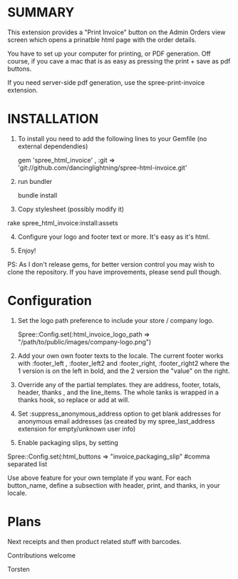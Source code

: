 SUMMARY
=======

This extension provides a "Print Invoice" button on the Admin Orders view screen which opens a prinatble html page with the order details.

You have to set up your computer for printing, or PDF generation. Off course, if you cave a mac that is as easy as pressing the print + save as pdf buttons.

If you need server-side pdf generation, use the spree-print-invoice extension.
 
INSTALLATION
============

1. To install you need to add the following lines to your Gemfile (no external dependendies)

    gem 'spree_html_invoice' , :git => 'git://github.com/dancinglightning/spree-html-invoice.git'

2. run bundler

    bundle install
  
3. Copy stylesheet (possibly modify it)
  
  rake spree_html_invoice:install:assets 
  
4. Configure your logo and footer text or more. It's easy as it's html.

5. Enjoy!

PS: As I don't release gems, for better version control you may wish to clone the repository. If you have improvements, please send pull though.

Configuration
==============

1. Set the logo path preference to include your store / company logo.

    Spree::Config.set(:html_invoice_logo_path => "/path/to/public/images/company-logo.png")

2. Add your own own footer texts to the locale. The current footer works with :footer_left , :footer_left2 and :footer_right, :footer_right2 where the 1 version is on the left in bold, and the 2 version the "value" on the right.

3. Override any of the partial templates. they are address, footer, totals, header, thanks , and the line_items. The whole tanks is wrapped in a thanks hook, so replace or add at will.

4. Set :suppress_anonymous_address option to get blank addresses for anonymous email addresses (as created by my spree_last_address extension for empty/unknown user info)

5. Enable packaging slips, by setting 

  Spree::Config.set(:html_buttons => "invoice,packaging_slip"  #comma separated list

 Use above feature for your own template if you want. For each button_name, define a subsection with header, print, and thanks, in your locale.


Plans
=====
Next receipts and then product related stuff with barcodes.

Contributions welcome

Torsten